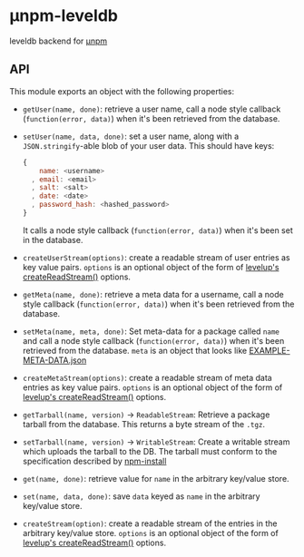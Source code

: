 μnpm-leveldb
============

leveldb backend for [μnpm](https://www.npmjs.org/package/unpm)

API
---

This module exports an object with the following properties:

- `getUser(name, done)`: retrieve a user name, call a node style callback
  (`function(error, data)`) when it's been retrieved from the database.

- `setUser(name, data, done)`: set a user name, along with a
  `JSON.stringify`-able blob of your user data. This should have keys:

  ```js
  {
      name: <username>
    , email: <email>
    , salt: <salt>
    , date: <date>
    , password_hash: <hashed_password>
  }
  ```
  
  It calls a node style callback (`function(error, data)`) when it's been
  set in the database.

- `createUserStream(options)`: create a readable stream of user entries as
  key value pairs. `options` is an optional object of the form of [levelup's
  createReadStream()](https://github.com/rvagg/node-levelup#createReadStream)
  options.

- `getMeta(name, done)`: retrieve a meta data for a username, call a node
  style callback (`function(error, data)`) when it's been retrieved from the
  database.

- `setMeta(name, meta, done)`: Set meta-data for a package called `name` and
  call a node style callback (`function(error, data)`) when it's been retrieved
  from the database. `meta` is an object that looks like
  [EXAMPLE-META-DATA.json](./EXAMPLE-META-DATA.json)

- `createMetaStream(options)`: create a readable stream of meta data entries as
  key value pairs. `options` is an optional object of the form of [levelup's
  createReadStream()](https://github.com/rvagg/node-levelup#createReadStream)
  options.


- `getTarball(name, version)` -> `ReadableStream`:  Retrieve a package tarball
  from the database. This returns a byte stream of the `.tgz`.

- `setTarball(name, version)` -> `WritableStream`: Create a writable stream
  which uploads the tarball to the DB. The tarball must conform to the
  specification described by
  [npm-install](https://www.npmjs.org/doc/cli/npm-install.html)

- `get(name, done)`: retrieve value for `name` in the arbitrary key/value
  store.

- `set(name, data, done)`: save `data` keyed as `name` in the arbitrary
  key/value store.

- `createStream(option)`: create a readable stream of the entries in the
  arbitrary key/value store. `options` is an optional object of the form of
  [levelup's
  createReadStream()](https://github.com/rvagg/node-levelup#createReadStream)
  options.

